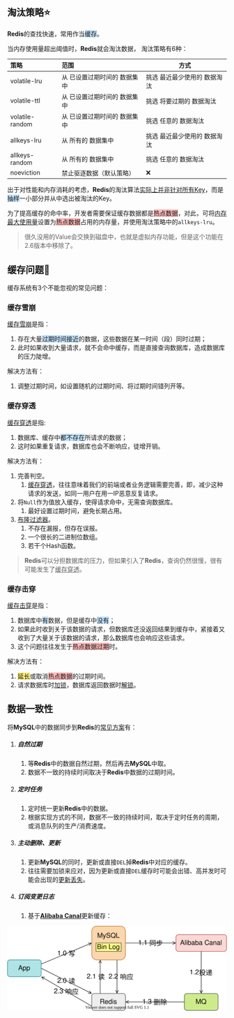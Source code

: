 ## 淘汰策略⭐

**Redis**的查找快速，常用作当<span style=background:#c2e2ff>缓存</span>。

当内存使用量超出阈值时，**Redis**就会淘汰数据， 淘汰策略有6种：

| 策略            | 范围                                  | 方式                                 |
| :-------------- | :------------------------------------ | ------------------------------------ |
| volatile-lru    | 从 已设置过期时间的 数据集中          | 挑选 最近最少使用的 数据淘汰         |
| volatile-ttl    | 从 已设置过期时间的 数据集中          | 挑选 将要过期的         数据淘汰     |
| volatile-random | 从 已设置过期时间的 数据集中          | 挑选 任意的                 数据淘汰 |
| allkeys-lru     | 从 所有的                    数据集中 | 挑选 最近最少使用的 数据淘汰         |
| allkeys-random  | 从 所有的                    数据集中 | 挑选 任意的                 数据淘汰 |
| noeviction      | 禁止驱逐数据（默认策略）              | ❌                                    |

出于对性能和内存消耗的考虑，**Redis**的淘汰算法[实际上并非针对所有Key](https://zhuanlan.zhihu.com/p/142893249)，而是<span style=background:#c2e2ff>抽样</span>一小部分并从中选出被淘汰的Key。

为了提高缓存的命中率，开发者需要保证缓存数据都是<span style=background:#ffb8b8>热点数据</span>，对此，可将<u>内存最大使用量</u>设置为<span style=background:#ffb8b8>热点数据</span>占用的内存量，并使用淘汰策略中的`allkeys-lru`。

> 很久没用的Value会交换到磁盘中，也就是虚拟内存功能，但是这个功能在2.6版本中移除了。



## 缓存问题🌙

缓存系统有3个不能忽视的常见问题：

### 缓存雪崩

<u>缓存雪崩</u>是指：

1. 存在大量<span style=background:#c2e2ff>过期时间接近</span>的数据，这些数据在某一时间（段）同时过期；
2. 此时如果收到大量请求，就不会命中缓存，而是直接查询数据库，造成数据库的压力陡增。

解决方法有：
1. 调整过期时间，如设置随机的过期时间、将过期时间错列开等。

### 缓存穿透

<u>缓存穿透</u>是指:

1. 数据库、缓存中<span style=background:#c2e2ff>都不存在</span>所请求的数据；
2. 这时如果重复请求，数据库也会不断响应，徒增开销。

解决方法有：

1. 完善判空。
     1. <u>缓存穿透</u>，往往意味着我们的前端或者业务逻辑需要完善，即，减少这种请求的发送，如同一用户在用一IP恶意反复请求。
2. 将`Null`作为值放入缓存，使得请求命中，无需查询数据库。
   1. 最好设置过期时间，避免长期占用。
3. [布隆过滤器](https://zhuanlan.zhihu.com/p/140772422)。
     1. 不存在漏报，但存在误报。
     2. 一个很长的二进制位数组。
     3. 若干个Hash函数。

> **Redis**可以分担数据库的压力，但如果引入了**Redis**，查询仍然很慢，很有可能发生了<u>缓存穿透</u>。

### 缓存击穿

<u>缓存击穿</u>是指：

1. 数据库中<span style=background:#c2e2ff>有</span>数据，但是缓存中<span style=background:#c2e2ff>没有</span>；
2. 如果此时收到关于该数据的请求，但数据库还没返回结果到缓存中，紧接着又收到了大量关于该数据的请求，那么数据库也会响应这些请求。
3. 这个问题往往发生于<span style=background:#ffb8b8>热点数据过期</span>时。

解决方法有：
1. <span style=background:#ffee7c>延长</span>或取消<span style=background:#ffb8b8>热点数据</span>的过期时间。
2. 请求数据库时<u>加锁</u>，数据库返回数据时<u>解锁</u>。



## 数据一致性

将**MySQL**中的数据同步到**Redis**的[常见方案](https://www.zhihu.com/question/319817091/answer/2110995185)有：

1. ##### 自然过期

   1. 等**Redis**中的数据自然过期，然后再去**MySQL**中取。
   2. 数据不一致的持续时间取决于**Redis**中数据的过期时间。

2. ##### 定时任务

   1. 定时统一更新**Redis**中的数据。
   2. 根据实现方式的不同，数据不一致的持续时间，取决于定时任务的周期，或消息队列的生产/消费速度。

3. ##### 主动删除、更新

   1. 更新**MySQL**的同时，更新或直接`DEL`掉**Redis**中对应的缓存。
   2. 往往需要加锁来应对，因为更新或直接`DEL`缓存时可能会出错、高并发时可能会出现的<u>更新丢失</u>。

4. ##### 订阅变更日志

   1. 基于[**Alibaba Canal**](https://github.com/alibaba/canal)更新缓存：

![](../images/8/alibaba-canal.svg)

